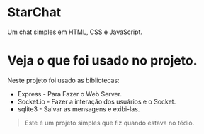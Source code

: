# StarChat
Um chat simples em HTML, CSS e JavaScript.

# Veja o que foi usado no projeto.
Neste projeto foi usado as bibliotecas:
  - Express - Para Fazer o Web Server.
  - Socket.io - Fazer a interação dos usuários e o Socket.
  - sqlite3 - Salvar as mensagens e exibi-las.
> Este é um projeto simples que fiz quando estava no tédio.
